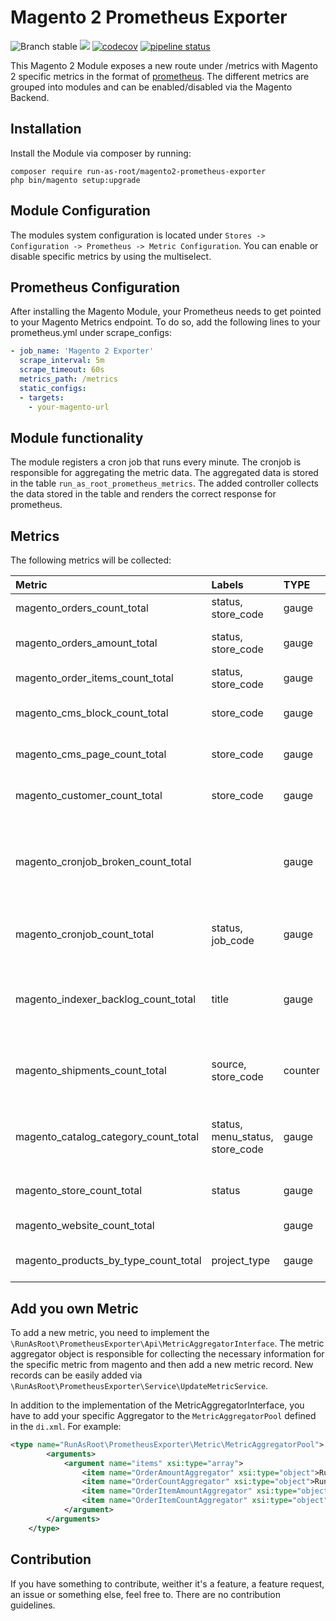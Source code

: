 # Magento 2 Prometheus Exporter

![Branch stable](https://img.shields.io/badge/stable%20branch-master-blue.svg)
![](https://github.styleci.io/repos/191891355/shield)
[![codecov](https://codecov.io/gh/run-as-root/magento2-prometheus-exporter/branch/master/graph/badge.svg)](https://codecov.io/gh/run-as-root/magento2-prometheus-exporter)
[![pipeline status](https://gitlab.com/run_as_root/magento2-prometheus-exporter/badges/master/pipeline.svg)](https://gitlab.com/run_as_root/magento2-prometheus-exporter/commits/master)

This Magento 2 Module exposes a new route under /metrics with Magento 2 specific metrics in the format of
[prometheus](https://prometheus.io). The different metrics are grouped into modules and can be enabled/disabled via the
Magento Backend.

## Installation

Install the Module via composer by running:

```
composer require run-as-root/magento2-prometheus-exporter
php bin/magento setup:upgrade
```

## Module Configuration

The modules system configuration is located under `Stores -> Configuration -> Prometheus -> Metric Configuration`. You
can enable or disable specific metrics by using the multiselect.

## Prometheus Configuration

After installing the Magento Module, your Prometheus needs to get pointed to your Magento Metrics endpoint. To do so,
add the following lines to your prometheus.yml under scrape_configs:

``` yaml
- job_name: 'Magento 2 Exporter'
  scrape_interval: 5m
  scrape_timeout: 60s
  metrics_path: /metrics
  static_configs:
  - targets: 
    - your-magento-url
```

## Module functionality

The module registers a cron job that runs every minute. The cronjob is responsible for aggregating the metric data. The
aggregated data is stored in the table `run_as_root_prometheus_metrics`. The added controller collects the data stored
in the table and renders the correct response for prometheus.

## Metrics

The following metrics will be collected:

| Metric                               | Labels                          | TYPE    | Help                                                                            |
|:-------------------------------------|:--------------------------------|:--------|:--------------------------------------------------------------------------------|
| magento_orders_count_total           | status, store_code              | gauge   | All Magento Orders                                                              |
| magento_orders_amount_total          | status, store_code              | gauge   | Total amount of all Magento Orders                                              |
| magento_order_items_count_total      | status, store_code              | gauge   | Total count of orderitems                                                       |
| magento_cms_block_count_total        | store_code                      | gauge   | Total count of available cms blocks                                             |
| magento_cms_page_count_total         | store_code                      | gauge   | Total count of available cms pages                                              |
| magento_customer_count_total         | store_code                      | gauge   | Total count of available customer                                               |
| magento_cronjob_broken_count_total   |                                 | gauge   | Broken CronJobs occur when when status is pending but execution_time is set.    |
| magento_cronjob_count_total          | status, job_code                | gauge   | Total count of available CronJob Count.                                         |
| magento_indexer_backlog_count_total  | title                           | gauge   | Total count of backlog item in indexer (the data from `indexer:status` command) |
| magento_shipments_count_total        | source, store_code              | counter | Count of Shipments created by store and source.                                 |
| magento_catalog_category_count_total | status, menu_status, store_code | gauge   | Count of Categories by store, status and menu status.                           |
| magento_store_count_total            | status                          | gauge   | Total count of Stores by status.                                                |
| magento_website_count_total          |                                 | gauge   | Total count websites.                                                           |
| magento_products_by_type_count_total | project_type                    | gauge   | Total count of products by type.                                                |

## Add you own Metric

To add a new metric, you need to implement the `\RunAsRoot\PrometheusExporter\Api\MetricAggregatorInterface`. The metric
aggregator object is responsible for collecting the necessary information for the specific metric from magento and then
add a new metric record. New records can be easily added via
`\RunAsRoot\PrometheusExporter\Service\UpdateMetricService`.

In addition to the implementation of the MetricAggregatorInterface, you have to add your specific Aggregator to the
`MetricAggregatorPool` defined in the `di.xml`. For example:

``` xml
<type name="RunAsRoot\PrometheusExporter\Metric\MetricAggregatorPool">
        <arguments>
            <argument name="items" xsi:type="array">
                <item name="OrderAmountAggregator" xsi:type="object">RunAsRoot\PrometheusExporter\Aggregator\Order\OrderAmountAggregator</item>
                <item name="OrderCountAggregator" xsi:type="object">RunAsRoot\PrometheusExporter\Aggregator\Order\OrderCountAggregator</item>
                <item name="OrderItemAmountAggregator" xsi:type="object">RunAsRoot\PrometheusExporter\Aggregator\Order\OrderItemAmountAggregator</item>
                <item name="OrderItemCountAggregator" xsi:type="object">RunAsRoot\PrometheusExporter\Aggregator\Order\OrderItemCountAggregator</item>
            </argument>
        </arguments>
    </type>
```

## Contribution

If you have something to contribute, weither it's a feature, a feature request, an issue or something else, feel free
to. There are no contribution guidelines.

